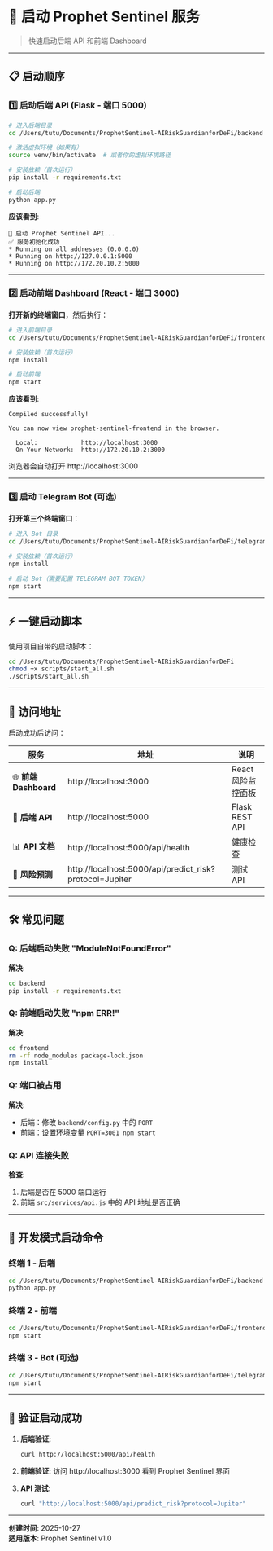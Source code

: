 # 🚀 启动 Prophet Sentinel 服务

> 快速启动后端 API 和前端 Dashboard

---

## 📋 启动顺序

### 1️⃣ **启动后端 API** (Flask - 端口 5000)

```bash
# 进入后端目录
cd /Users/tutu/Documents/ProphetSentinel-AIRiskGuardianforDeFi/backend

# 激活虚拟环境（如果有）
source venv/bin/activate  # 或者你的虚拟环境路径

# 安装依赖（首次运行）
pip install -r requirements.txt

# 启动后端
python app.py
```

**应该看到**:
```
🚀 启动 Prophet Sentinel API...
✅ 服务初始化成功
* Running on all addresses (0.0.0.0)
* Running on http://127.0.0.1:5000
* Running on http://172.20.10.2:5000
```

---

### 2️⃣ **启动前端 Dashboard** (React - 端口 3000)

**打开新的终端窗口**，然后执行：

```bash
# 进入前端目录
cd /Users/tutu/Documents/ProphetSentinel-AIRiskGuardianforDeFi/frontend

# 安装依赖（首次运行）
npm install

# 启动前端
npm start
```

**应该看到**:
```
Compiled successfully!

You can now view prophet-sentinel-frontend in the browser.

  Local:            http://localhost:3000
  On Your Network:  http://172.20.10.2:3000
```

浏览器会自动打开 http://localhost:3000

---

### 3️⃣ **启动 Telegram Bot** (可选)

**打开第三个终端窗口**：

```bash
# 进入 Bot 目录
cd /Users/tutu/Documents/ProphetSentinel-AIRiskGuardianforDeFi/telegram-bot

# 安装依赖（首次运行）
npm install

# 启动 Bot（需要配置 TELEGRAM_BOT_TOKEN）
npm start
```

---

## ⚡ **一键启动脚本**

使用项目自带的启动脚本：

```bash
cd /Users/tutu/Documents/ProphetSentinel-AIRiskGuardianforDeFi
chmod +x scripts/start_all.sh
./scripts/start_all.sh
```

---

## 🔗 **访问地址**

启动成功后访问：

| 服务 | 地址 | 说明 |
|------|------|------|
| 🌐 **前端 Dashboard** | http://localhost:3000 | React 风险监控面板 |
| 🔌 **后端 API** | http://localhost:5000 | Flask REST API |
| 📊 **API 文档** | http://localhost:5000/api/health | 健康检查 |
| 🧪 **风险预测** | http://localhost:5000/api/predict_risk?protocol=Jupiter | 测试 API |

---

## 🛠️ **常见问题**

### Q: 后端启动失败 "ModuleNotFoundError"
**解决**:
```bash
cd backend
pip install -r requirements.txt
```

### Q: 前端启动失败 "npm ERR!"
**解决**:
```bash
cd frontend
rm -rf node_modules package-lock.json
npm install
```

### Q: 端口被占用
**解决**:
- 后端：修改 `backend/config.py` 中的 `PORT`
- 前端：设置环境变量 `PORT=3001 npm start`

### Q: API 连接失败
**检查**:
1. 后端是否在 5000 端口运行
2. 前端 `src/services/api.js` 中的 API 地址是否正确

---

## 📝 **开发模式启动命令**

### 终端 1 - 后端
```bash
cd /Users/tutu/Documents/ProphetSentinel-AIRiskGuardianforDeFi/backend
python app.py
```

### 终端 2 - 前端  
```bash
cd /Users/tutu/Documents/ProphetSentinel-AIRiskGuardianforDeFi/frontend
npm start
```

### 终端 3 - Bot (可选)
```bash
cd /Users/tutu/Documents/ProphetSentinel-AIRiskGuardianforDeFi/telegram-bot
npm start
```

---

## 🎯 **验证启动成功**

1. **后端验证**:
   ```bash
   curl http://localhost:5000/api/health
   ```
   
2. **前端验证**:
   访问 http://localhost:3000 看到 Prophet Sentinel 界面
   
3. **API 测试**:
   ```bash
   curl "http://localhost:5000/api/predict_risk?protocol=Jupiter"
   ```

---

**创建时间**: 2025-10-27  
**适用版本**: Prophet Sentinel v1.0
